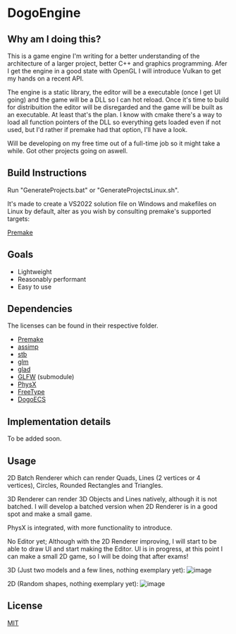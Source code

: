 # DogoEngine
## Why am I doing this?

This is a game engine I'm writing for a better understanding of the architecture of a larger project, better C++ and graphics programming.
Afer I get the engine in a good state with OpenGL I will introduce Vulkan to get my hands on a recent API.

The engine is a static library, the editor will be a executable (once I get UI going) and the game will be a DLL so I can hot reload. Once it's time to build for distribuition the editor will be disregarded and the game will be built as an executable. At least that's the plan.
I know with cmake there's a way to load all function pointers of the DLL so everything gets loaded even if not used, but I'd rather if premake had that option, I'll have a look.

Will be developing on my free time out of a full-time job so it might take a while. Got other projects going on aswell.


## Build Instructions
Run "GenerateProjects.bat" or "GenerateProjectsLinux.sh".

It's made to create a VS2022 solution file on Windows and makefiles on Linux by default, alter as you wish by consulting premake's supported targets:

[Premake](https://premake.github.io/docs/using-premake)

## Goals
- Lightweight
- Reasonably performant
- Easy to use

## Dependencies
The licenses can be found in their respective folder.
- [Premake](https://premake.github.io/)
- [assimp](https://github.com/assimp/assimp)
- [stb](https://github.com/nothings/stb)
- [glm](https://github.com/icaven/glm)
- [glad](https://github.com/Dav1dde/glad)
- [GLFW](https://github.com/glfw/glfw) (submodule)
- [PhysX](https://github.com/NVIDIA-Omniverse/PhysX)
- [FreeType](https://freetype.org/)
- [DogoECS](https://github.com/dogopequi/DogoECS)



## Implementation details

To be added soon.

## Usage
2D Batch Renderer which can render Quads, Lines (2 vertices or 4 vertices), Circles, Rounded Rectangles and Triangles.

3D Renderer can render 3D Objects and Lines natively, although it is not batched. I will develop a batched version when 2D Renderer is in a good spot and make a small game.

PhysX is integrated, with more functionality to introduce.

No Editor yet; Although with the 2D Renderer improving, I will start to be able to draw UI and start making the Editor.
UI is in progress, at this point I can make a small 2D game, so I will be doing that after exams!

3D (Just two models and a few lines, nothing exemplary yet):
![image](https://github.com/user-attachments/assets/2ed5c1ed-5513-444a-b491-f7ce831189d3)

2D (Random shapes, nothing exemplary yet):
![image](https://github.com/user-attachments/assets/7df232b1-6773-456a-b851-adcd6cad2d98)



## License

[MIT](https://choosealicense.com/licenses/mit/)
